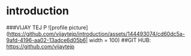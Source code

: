 # introduction
###VIJAY TEJ P
![profile picture](https://github.com/vijaytejp/introduction/assets/144493074/cd60dc5a-9afd-4196-aa02-13adce6d05b6| width = 100)
##GIT HUB: https://github.com/vijaytejp
